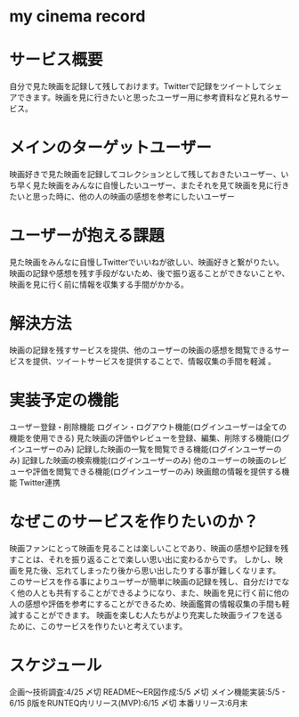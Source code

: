 # my cinema record

# サービス概要
 自分で見た映画を記録して残しておけます。Twitterで記録をツイートしてシェアできます。映画を見に行きたいと思ったユーザー用に参考資料など見れるサービス。


# メインのターゲットユーザー
 映画好きで見た映画を記録してコレクションとして残しておきたいユーザー、いち早く見た映画をみんなに自慢したいユーザー、またそれを見て映画を見に行きたいと思った時に、他の人の映画の感想を参考にしたいユーザー


# ユーザーが抱える課題
見た映画をみんなに自慢しTwitterでいいねが欲しい、映画好きと繋がりたい。映画の記録や感想を残す手段がないため、後で振り返ることができないことや、映画を見に行く前に情報を収集する手間がかかる。

# 解決方法
映画の記録を残すサービスを提供、他のユーザーの映画の感想を閲覧できるサービスを提供、ツイートサービスを提供することで、情報収集の手間を軽減
。
# 実装予定の機能
ユーザー登録・削除機能
ログイン・ログアウト機能(ログインユーザーは全ての機能を使用できる)
見た映画の評価やレビューを登録、編集、削除する機能(ログインユーザーのみ)
記録した映画の一覧を閲覧できる機能(ログインユーザーのみ)
記録した映画の検索機能(ログインユーザーのみ)
他のユーザーの映画のレビューや評価を閲覧できる機能(ログインユーザーのみ)
映画館の情報を提供する機能
Twitter連携


# なぜこのサービスを作りたいのか？
 映画ファンにとって映画を見ることは楽しいことであり、映画の感想や記録を残すことは、それを振り返ることで楽しい思い出に変わるからです。
 しかし、映画を見た後、忘れてしまったり後から思い出したりする事が難しくなリます。
 このサービスを作る事によりユーザーが簡単に映画の記録を残し、自分だけでなく他の人とも共有することができるようになり、また、映画を見に行く前に他の人の感想や評価を参考にすることができるため、映画鑑賞の情報収集の手間も軽減することができます。
 映画を楽しむ人たちがより充実した映画ライフを送るために、このサービスを作りたいと考えています。

# スケジュール
企画〜技術調査:4/25 〆切
README〜ER図作成:5/5 〆切
メイン機能実装:5/5 - 6/15
β版をRUNTEQ内リリース(MVP):6/15 〆切
本番リリース:6月末
